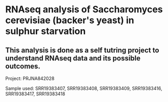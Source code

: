 # RNAseq analysis of Saccharomyces cerevisiae (backer's yeast) in sulphur starvation

## This analysis is done as a self tutring project to understand RNAseq data and its possible outcomes.

Project: PRJNA842028

Sample used: SRR19383407, SRR19383408, SRR19383409, SRR19383416, SRR19383417, SRR19383418
